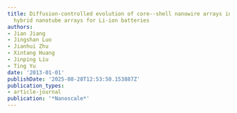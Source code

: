 ```yaml
---
title: Diffusion-controlled evolution of core--shell nanowire arrays into integrated
  hybrid nanotube arrays for Li-ion batteries
authors:
- Jian Jiang
- Jingshan Luo
- Jianhui Zhu
- Xintang Huang
- Jinping Liu
- Ting Yu
date: '2013-01-01'
publishDate: '2025-08-28T12:53:50.153887Z'
publication_types:
- article-journal
publication: '*Nanoscale*'
---
```

